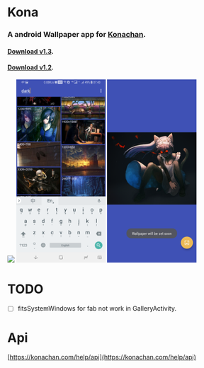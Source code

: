 # Kona

### A android Wallpaper app for [Konachan](https://konachan.com/).

#### [Download v1.3](https://github.com/dyguests/Kona/releases/download/v1.3/Kona-1.3-release.apk).

#### [Download v1.2](https://github.com/dyguests/Kona/releases/download/v1.2/Kona-1.2-release.apk).

<img src="./graphics/device-2018-04-29-073643.png" width="40%"/>
<img src="./graphics/device-2018-04-29-074341.png" width="40%"/>
<img src="./graphics/device-2018-04-29-073851.png" width="40%"/>

# TODO

- [ ] fitsSystemWindows for fab not work in GalleryActivity.

# Api

[https://konachan.com/help/api](https://konachan.com/help/api)